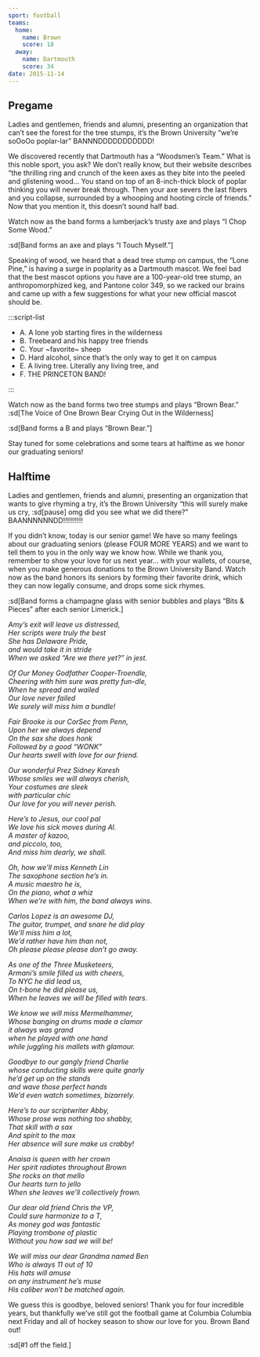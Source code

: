 ```yaml
---
sport: football
teams:
  home:
    name: Brown
    score: 18
  away:
    name: Dartmouth
    score: 34
date: 2015-11-14
---
```


## Pregame

Ladies and gentlemen, friends and alumni, presenting an organization that can’t see the forest for the tree stumps, it’s the Brown University “we’re soOoOo poplar-lar” BANNNDDDDDDDDDDD!

We discovered recently that Dartmouth has a “Woodsmen’s Team.” What is this noble sport, you ask? We don’t really know, but their website describes “the thrilling ring and crunch of the keen axes as they bite into the peeled and glistening wood... You stand on top of an 8-inch-thick block of poplar thinking you will never break through. Then your axe severs the last fibers and you collapse, surrounded by a whooping and hooting circle of friends.” Now that you mention it, this doesn’t sound half bad.

Watch now as the band forms a lumberjack’s trusty axe and plays “I Chop Some Wood.”

:sd[Band forms an axe and plays “I Touch Myself.”]

Speaking of wood, we heard that a dead tree stump on campus, the “Lone Pine,” is having a surge in poplarity as a Dartmouth mascot. We feel bad that the best mascot options you have are a 100-year-old tree stump, an anthropomorphized keg, and Pantone color 349, so we racked our brains and came up with a few suggestions for what your new official mascot should be.

:::script-list

- A. A lone yob starting fires in the wilderness
- B. Treebeard and his happy tree friends
- C. Your ~favorite~ sheep
- D. Hard alcohol, since that’s the only way to get it on campus
- E. A living tree. Literally any living tree, and
- F. THE PRINCETON BAND!

:::

Watch now as the band forms two tree stumps and plays “Brown Bear.” :sd[The Voice of One Brown Bear Crying Out in the Wilderness]

:sd[Band forms a B and plays “Brown Bear.”]

Stay tuned for some celebrations and some tears at halftime as we honor our graduating seniors!

## Halftime

Ladies and gentlemen, friends and alumni, presenting an organization that wants to give rhyming a try, it’s the Brown University “this will surely make us cry, :sd[pause] omg did you see what we did there?” BAANNNNNNDD!!!!!!!!!!

If you didn’t know, today is our senior game! We have so many feelings about our graduating seniors (please FOUR MORE YEARS) and we want to tell them to you in the only way we know how. While we thank you, remember to show your love for us next year... with your wallets, of course, when you make generous donations to the Brown University Band. Watch now as the band honors its seniors by forming their favorite drink, which they can now legally consume, and drops some sick rhymes.

:sd[Band forms a champagne glass with senior bubbles and plays “Bits & Pieces” after each senior Limerick.]

_Amy’s exit will leave us distressed,\
Her scripts were truly the best\
She has Delaware Pride,\
and would take it in stride\
When we asked “Are we there yet?” in jest._

_Of Our Money Godfather Cooper-Troendle,\
Cheering with him sure was pretty fun-dle,\
When he spread and wailed\
Our love never failed\
We surely will miss him a bundle!_

_Fair Brooke is our CorSec from Penn,\
Upon her we always depend\
On the sax she does honk\
Followed by a good “WONK”\
Our hearts swell with love for our friend._

_Our wonderful Prez Sidney Karesh\
Whose smiles we will always cherish,\
Your costumes are sleek\
with particular chic\
Our love for you will never perish._

_Here’s to Jesus, our cool pal\
We love his sick moves during Al.\
A master of kazoo,\
and piccolo, too,\
And miss him dearly, we shall._

_Oh, how we’ll miss Kenneth Lin\
The saxophone section he’s in.\
A music maestro he is,\
On the piano, what a whiz\
When we’re with him, the band always wins._

_Carlos Lopez is an awesome DJ,\
The guitar, trumpet, and snare he did play\
We’ll miss him a lot,\
We’d rather have him than not,\
Oh please please please don’t go away._

_As one of the Three Musketeers,\
Armani’s smile filled us with cheers,\
To NYC he did lead us,\
On t-bone he did please us,\
When he leaves we will be filled with tears._

_We know we will miss Mermelhammer,\
Whose banging on drums made a clamor\
it always was grand\
when he played with one hand\
while juggling his mallets with glamour._

_Goodbye to our gangly friend Charlie\
whose conducting skills were quite gnarly\
he’d get up on the stands\
and wave those perfect hands\
We’d even watch sometimes, bizarrely._

_Here’s to our scriptwriter Abby,\
Whose prose was nothing too shabby,\
That skill with a sax\
And spirit to the max\
Her absence will sure make us crabby!_

_Anaisa is queen with her crown\
Her spirit radiates throughout Brown\
She rocks on that mello\
Our hearts turn to jello\
When she leaves we’ll collectively frown._

_Our dear old friend Chris the VP,\
Could sure harmonize to a T,\
As money god was fantastic\
Playing trombone of plastic\
Without you how sad we will be!_

_We will miss our dear Grandma named Ben\
Who is always 11 out of 10\
His hats will amuse\
on any instrument he’s muse\
His caliber won’t be matched again._

We guess this is goodbye, beloved seniors! Thank you for four incredible years, but thankfully we’ve still got the football game at Columbia Columbia next Friday and all of hockey season to show our love for you. Brown Band out!

:sd[#1 off the field.]

